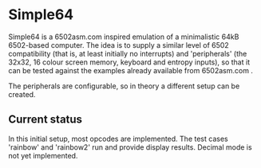 Simple64
========

Simple64 is a 6502asm.com inspired emulation of a minimalistic 64kB
6502-based computer. The idea is to supply a similar level of 6502
compatibility (that is, at least initially no interrupts) and 'peripherals'
(the 32x32, 16 colour screen memory, keyboard and entropy inputs), so that it
can be tested against the examples already available from 6502asm.com .

The peripherals are configurable, so in theory a different setup can be created.


Current status
--------------

In this initial setup, most opcodes are implemented.
The test cases 'rainbow' and 'rainbow2' run and provide display results.
Decimal mode is not yet implemented.

